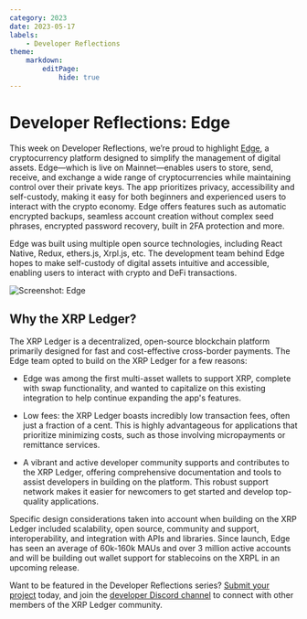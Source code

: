 ```yaml
---
category: 2023
date: 2023-05-17
labels:
    - Developer Reflections
theme:
    markdown:
        editPage:
            hide: true
---
```

# Developer Reflections: Edge

This week on Developer Reflections, we’re proud to highlight [Edge](https://edge.app/), a cryptocurrency platform designed to simplify the management of digital assets. Edge—which is live on Mainnet—enables users to store, send, receive, and exchange a wide range of cryptocurrencies while maintaining control over their private keys. The app prioritizes privacy, accessibility and self-custody, making it easy for both beginners and experienced users to interact with the crypto economy. Edge offers features such as automatic encrypted backups, seamless account creation without complex seed phrases, encrypted password recovery, built in 2FA protection and more.

<!-- BREAK -->

Edge was built using multiple open source technologies, including React Native, Redux, ethers.js, Xrpl.js, etc. The development team behind Edge hopes to make self-custody of digital assets intuitive and accessible, enabling users to interact with crypto and DeFi transactions.

![Screenshot: Edge](/blog/img/dev-reflections-edge.png)

## Why the XRP Ledger?

The XRP Ledger is a decentralized, open-source blockchain platform primarily designed for fast and cost-effective cross-border payments. The Edge team opted to build on the XRP Ledger for a few reasons:

* Edge was among the first multi-asset wallets to support XRP, complete with swap functionality, and wanted to capitalize on this existing integration to help continue expanding the app's features.

* Low fees: the XRP Ledger boasts incredibly low transaction fees, often just a fraction of a cent. This is highly advantageous for applications that prioritize minimizing costs, such as those involving micropayments or remittance services.

* A vibrant and active developer community supports and contributes to the XRP Ledger, offering comprehensive documentation and tools to assist developers in building on the platform. This robust support network makes it easier for newcomers to get started and develop top-quality applications.

Specific design considerations taken into account when building on the XRP Ledger included scalability, open source, community and support, interoperability, and integration with APIs and libraries. Since launch, Edge has seen an average of 60k-160k MAUs and over 3 million active accounts and will be building out wallet support for stablecoins on the XRPL in an upcoming release.


Want to be featured in the Developer Reflections series? [Submit your project](https://xrpl.org/contribute.html#xrpl-blog) today, and join the [developer Discord channel](https://discord.gg/sfX3ERAMjH) to connect with other members of the XRP Ledger community.

